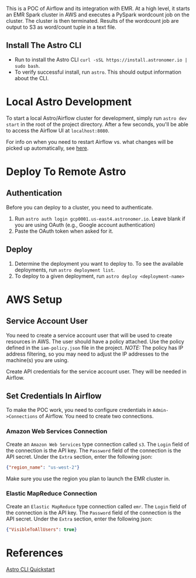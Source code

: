 This is a POC of Airflow and its integration with EMR. At a high level, it starts an EMR Spark cluster in AWS and executes a PySpark wordcount job on the cluster. The cluster is then terminated. Results of the wordcount job are output to S3 as word/count tuple in a text file.

## Install The Astro CLI
* Run to install the Astro CLI `curl -sSL https://install.astronomer.io | sudo bash`.
* To verify successful install, run `astro`. This should output information about the CLI.
 

# Local Astro Development
To start a local Astro/Airflow cluster for development, simply run `astro dev start` in the root of the project directory. After a few seconds, you'll be able to access the Airflow UI at `localhost:8080`.

For info on when you need to restart Airflow vs. what changes will be picked up automatically, see [here](https://www.astronomer.io/docs/cli-quickstart/#code-changes).

# Deploy To Remote Astro
## Authentication
Before you can deploy to a cluster, you need to authenticate.
1. Run `astro auth login gcp0001.us-east4.astronomer.io`. Leave blank if you are using OAuth (e.g., Google account authentication)
1. Paste the OAuth token when asked for it.

## Deploy
1. Determine the deployment you want to deploy to. To see the available deployments, run `astro deployment list`.
1. To deploy to a given deployment, run `astro deploy <deployment-name>`

# AWS Setup

## Service Account User
You need to create a service account user that will be used to create resources in AWS. The user should have a policy attached. Use the policy defined in the `iam-policy.json` file in the project. *NOTE:* The policy has IP address filtering, so you may need to adjust the IP addresses to the machine(s) you are using.

Create API credentials for the service account user. They will be needed in Airflow.

## Set Credentials In Airflow
To make the POC work, you need to configure credentials in `Admin->Connections` of Airflow. You need to create two connections.

### Amazon Web Services Connection
Create an `Amazon Web Services` type connection called `s3`. The `Login` field of the connection is the API key. The `Password` field of the connection is the API secret. Under the `Extra` section, enter the following json:
```json
{"region_name": "us-west-2"}
```
Make sure you use the region you plan to launch the EMR cluster in. 

### Elastic MapReduce Connection
Create an `Elastic MapReduce` type connection called `emr`. The `Login` field of the connection is the API key. The `Password` field of the connection is the API secret. Under the `Extra` section, enter the following json:
```json
{"VisibleToAllUsers": true}
```

# References
[Astro CLI Quickstart](https://www.astronomer.io/docs/cli-quickstart/)
